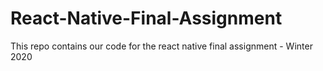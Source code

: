 # React-Native-Final-Assignment
This repo contains our code for the react native final assignment - Winter 2020
